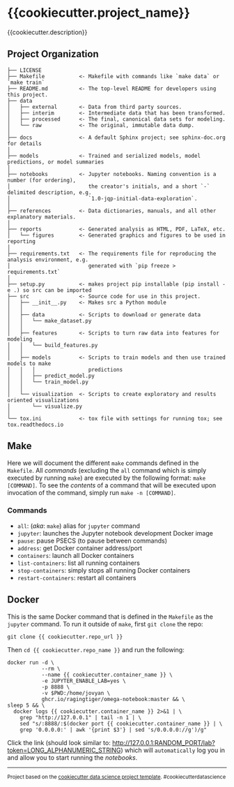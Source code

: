 # {{cookiecutter.project_name}}
{{cookiecutter.description}}

## Project Organization

    ├── LICENSE
    ├── Makefile           <- Makefile with commands like `make data` or `make train`
    ├── README.md          <- The top-level README for developers using this project.
    ├── data
    │   ├── external       <- Data from third party sources.
    │   ├── interim        <- Intermediate data that has been transformed.
    │   ├── processed      <- The final, canonical data sets for modeling.
    │   └── raw            <- The original, immutable data dump.
    │
    ├── docs               <- A default Sphinx project; see sphinx-doc.org for details
    │
    ├── models             <- Trained and serialized models, model predictions, or model summaries
    │
    ├── notebooks          <- Jupyter notebooks. Naming convention is a number (for ordering),
    │                         the creator's initials, and a short `-` delimited description, e.g.
    │                         `1.0-jqp-initial-data-exploration`.
    │
    ├── references         <- Data dictionaries, manuals, and all other explanatory materials.
    │
    ├── reports            <- Generated analysis as HTML, PDF, LaTeX, etc.
    │   └── figures        <- Generated graphics and figures to be used in reporting
    │
    ├── requirements.txt   <- The requirements file for reproducing the analysis environment, e.g.
    │                         generated with `pip freeze > requirements.txt`
    │
    ├── setup.py           <- makes project pip installable (pip install -e .) so src can be imported
    ├── src                <- Source code for use in this project.
    │   ├── __init__.py    <- Makes src a Python module
    │   │
    │   ├── data           <- Scripts to download or generate data
    │   │   └── make_dataset.py
    │   │
    │   ├── features       <- Scripts to turn raw data into features for modeling
    │   │   └── build_features.py
    │   │
    │   ├── models         <- Scripts to train models and then use trained models to make
    │   │   │                 predictions
    │   │   ├── predict_model.py
    │   │   └── train_model.py
    │   │
    │   └── visualization  <- Scripts to create exploratory and results oriented visualizations
    │       └── visualize.py
    │
    └── tox.ini            <- tox file with settings for running tox; see tox.readthedocs.io

## Make
Here we will document the different `make` commands defined in the `Makefile`.
All *commands* (excluding the `all` command which is simply executed by
running `make`) are executed by the following format: `make [COMMAND]`. To see
the *contents* of a command that will be executed upon invocation of the
command, simply run `make -n [COMMAND]`.

### Commands
+ `all`: (*aka*: `make`) alias for `jupyter` command
+ `jupyter`: launches the Jupyter notebook development Docker image
+ `pause`: pause PSECS (to pause between commands)
+ `address`: get Docker container address/port
+ `containers`: launch all Docker containers
+ `list-containers`: list all running containers
+ `stop-containers`: simply stops all running Docker containers
+ `restart-containers`: restart all containers

## Docker
This is the same Docker command that is defined in the `Makefile` as the
`jupyter` command. To run it outside of `make`, first `git clone` the repo:
```
git clone {{ cookiecutter.repo_url }}
```
Then `cd {{ cookiecutter.repo_name }}` and run the following:
```
docker run -d \
           --rm \
           --name {{ cookiecutter.container_name }} \
           -e JUPYTER_ENABLE_LAB=yes \
           -p 8888 \
           -v $PWD:/home/jovyan \
           ghcr.io/ragingtiger/omega-notebook:master && \
sleep 5 && \
  docker logs {{ cookiecutter.container_name }} 2>&1 | \
    grep "http://127.0.0.1" | tail -n 1 | \
    sed "s/:8888/:$(docker port {{ cookiecutter.container_name }} | \
    grep '0.0.0.0:' | awk '{print $3'} | sed 's/0.0.0.0://g')/g"
```
Click the link (should look similar to:
http://127.0.0.1:RANDOM_PORT/lab?token=LONG_ALPHANUMERIC_STRING) which will
`automatically` log you in and allow you to start running the *notebooks*.

--------

<p><small>Project based on the <a target="_blank" href="https://drivendata.github.io/cookiecutter-data-science/">cookiecutter data science project template</a>. #cookiecutterdatascience</small></p>
